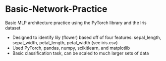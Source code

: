 # Basic-Network-Practice
Basic MLP architecture practice using the PyTorch library and the Iris dataset


- Designed to identify lily (flower) based off of four features: sepal_length,	sepal_width,	petal_length, petal_width	(see iris.csv)
- Used PyTorch, pandas, numpy, scikitlearn, and matplotlib
- Basic classification task, can be scaled to much larger sets of data

